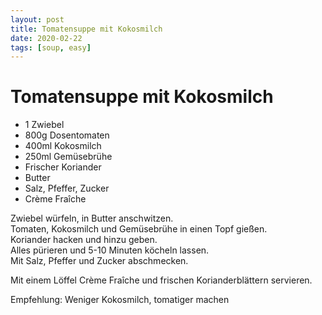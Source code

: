 ```yaml
---
layout: post
title: Tomatensuppe mit Kokosmilch
date: 2020-02-22
tags: [soup, easy]
---
```

# Tomatensuppe mit Kokosmilch

- 1 Zwiebel
- 800g Dosentomaten
- 400ml Kokosmilch
- 250ml Gemüsebrühe
- Frischer Koriander
- Butter
- Salz, Pfeffer, Zucker
- Crème Fraîche

Zwiebel würfeln, in Butter anschwitzen.  
Tomaten, Kokosmilch und Gemüsebrühe in einen Topf gießen.  
Koriander hacken und hinzu geben.  
Alles pürieren und 5-10 Minuten köcheln lassen.  
Mit Salz, Pfeffer und Zucker abschmecken.  
  
Mit einem Löffel Crème Fraîche und frischen Korianderblättern servieren.  
  
Empfehlung: Weniger Kokosmilch, tomatiger machen  
